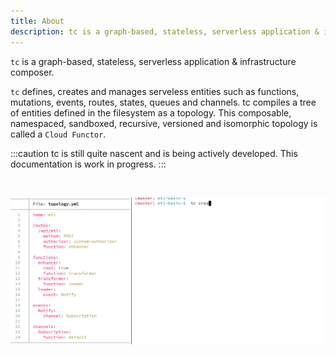 ```yaml
---
title: About
description: tc is a graph-based, stateless, serverless application & infrastructure composer
---
```


`tc` is a graph-based, stateless, serverless application & infrastructure composer.

`tc` defines, creates and manages serveless entities such as functions, mutations, events, routes, states, queues and channels. tc compiles a tree of entities defined in the filesystem as a topology. This composable, namespaced, sandboxed, recursive, versioned and isomorphic topology is called a `Cloud Functor`.

:::caution
tc is still quite nascent and is being actively developed. This documentation is work in progress.
:::

<br/>

[![Demo image]][Demo source]

[Demo image]: ../../../assets/peek.gif
[Demo source]: ../../../assets/peek.gif
